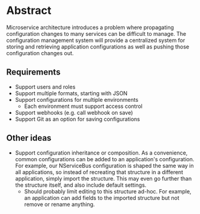 # Abstract
Microservice architecture introduces a problem where propagating configuration changes to many services can be difficult to manage. The configuration management system will provide a centralized system for storing and retrieving application configurations as well as pushing those configuration changes out.

## Requirements
- Support users and roles
- Support multiple formats, starting with JSON
- Support configurations for multiple environments
    - Each environment must support access control
- Support webhooks (e.g. call webhook on save)
- Support Git as an option for saving configurations

## Other ideas
- Support configuration inheritance or composition. As a convenience, common configurations can be added to an application's configuration. For example, our NServiceBus configuration is shaped the same way in all applications, so instead of recreating that structure in a different application, simply import the structure. This may even go further than the structure itself, and also include default settings.
    - Should probably limit editing to this structure ad-hoc. For example, an application can add fields to the imported structure but not remove or rename anything.

